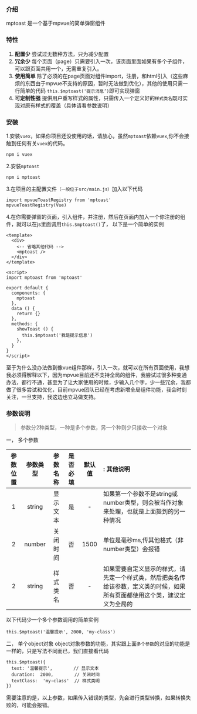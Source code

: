 ### 介绍
mptoast 是一个基于mpvue的简单弹窗组件

### 特性
1. **配置少**  尝试过无数种方法，只为减少配置
2. **冗余少**  每个页面（page）只需要引入一次，该页面里面如果有多个子组件，可以跟页面共用一个，无需重复引入。
3. **使用简单** 除了必须的在page页面对组件import，注册，和html引入（这些麻烦的东西由于mpvue不支持的原因，暂时无法做到优化），其他的使用只需一行简单的代码 `this.$mptoast('提示消息‘)`即可实现弹窗
4. **可定制性强** 提供用户重写样式的属性，只需传入一个定义好的`样式类名`既可实现对原有样式的覆盖（具体请看参数说明）


### 安装

1.安装`vuex`，如果你项目还没使用的话，请放心，虽然`mptoast`依赖`vuex`,你不会接触到任何有关`vuex`的代码。

    npm i vuex

2.安装`mptoast`

    npm i mptoast

3.在项目的主配置文件`（一般位于src/main.js）`加入以下代码

    import mpvueToastRegistry from 'mptoast'
    mpvueToastRegistry(Vue)

4.在你需要弹窗的页面，引入组件，并注册，然后在页面内加入一个你注册的组件，就可以在js里面调用`this.$mptoast()`了， 以下是一个简单的实例

    <template>
      <div>
        <-- 省略其他代码 -->
        <mptoast />
      </div>
    </template>

    <script>
    import mptoast from 'mptoast'

    export default {
      components: {
        mptoast
      },
      data () {
        return {}
      },
      methods: {
        showToast () {
          this.$mptoast('我是提示信息')
        },
      }
    }
    </script>

至于为什么没办法做到像vue组件那样，引入一次，就可以在所有页面使用，我想我必须得解释以下，因为mpvue目前还不支持全局的组件，我尝试过很多种变通办法，都行不通，甚至为了让大家使用的时候，少输入几个字，少一些冗余，我都做了很多尝试和优化，目前mpvue团队已经在考虑新增全局组件功能，我会时刻关注，一旦支持，我这边也立马做支持。

### 参数说明
> 参数分2种类型，一种是多个参数，另一个种则少只接收一个对象

一， 多个参数

| 参数位置 | 参数类型 | 参数名称 |是否必填  | 默认值  |:  其他说明  |
|:-------:|:------:|:------:|:-------:|:-------:|:-----------|
|     1   | string | 显示文本 |   是     |   -   |  如果第一个参数不是string或number类型，则会被当作对象来处理，也就是上面提到的另一种情况  |
|     2   | number | 关闭时间 |   否     | 1500   |  单位是毫秒ms,传其他格式（非number类型）会报错      |
|     2   | string | 样式类名 |   否     |   -   |  如果需要自定义显示的样式，请先定一个样式类，然后把类名传给该参数，定义类的时候，如果所有页面都使用这个类，建议定义为全局的      |

以下代码少一个多个参数调用的简单实例

    this.$mptoast('温馨提示', 2000, 'my-class')

二， 单个object对象
object对象参数的功能，其实跟上面`多个参数`的对应的功能是一样的，只是写法不同而已，我们直接看代码

    this.$mptoast({
      text: '温馨提示',        // 显示文本
      duration:  2000,        // 关闭时间
      textClass:  'my-class'  // 样式类明
    })

需要注意的是，以上参数，如果传入错误的类型，先会进行类型转换，如果转换失败的，可能会报错。
